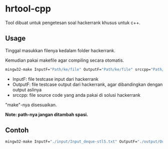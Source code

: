 # hrtool-cpp

Tool dibuat untuk pengetesan soal hackerrank khusus untuk c++.

## Usage
Tinggal masukkan filenya kedalam folder hackerrank.

Kemudian pakai makefile agar compiling secara otomatis.

```bash
mingw32-make InputF="Path/ke/file" OutputF="Path/ke/file" srccpp="Path/ke/src/code"
```

* InputF: file testcase input dari hackerrank
* OutputF: file testcase output dari hackerrank, agar dibandingkan dengan output aslinya
* srccpp: file source code yang anda pakai di solusi hackerrank

"make"-nya disesuaikan.

**Note: path-nya jangan ditambah spasi.**

## Contoh
```bash
mingw32-make InputF="./input/Input_deque-stl5.txt" OutputF="./output/Output_deque-stl5.txt" srccpp="./src/deque_stl.cpp"
```

